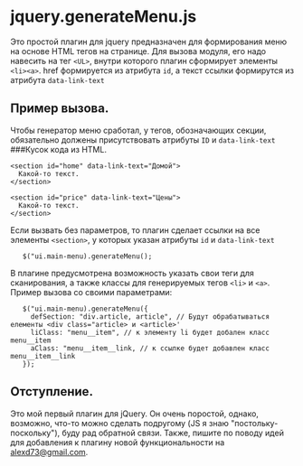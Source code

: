 # jquery.generateMenu.js
Это простой плагин для jquery предназначен для формирования меню на основе HTML тегов на странице. Для вызова модуля,
его надо навесить на тег ` <UL> `, внутри которого плагин сформирует элементы `<li><a>`. href формируется из атрибута
`id`, а текст ссылки формирутся из атрибута `data-link-text`
## Пример вызова.
Чтобы генератор меню сработал, у тегов, обозначающих секции, обязательно должены присутствовать
атрибуты `ID` и `data-link-text`
###Кусок кода из HTML.
```
<section id="home" data-link-text="Домой">
  Какой-то текст.
</section>

<section id="price" data-link-text="Цены">
  Какой-то текст.
</section>

```
Если вызвать без параметров, то плагин сделает ссылки на все элементы `<section>`, у которых указан атрибуты `id` и
`data-link-text`
 ```
	$("ui.main-menu).generateMenu();
 ```
В плагине предусмотрена возможность указать свои теги для сканирования, а также классы для генерируемых тегов `<li>` и
`<a>`.
Пример вызова со своими параметрами:
 ```
	$("ui.main-menu).generateMenu({
	  defSection: "div.article, article", // Будут обрабатываться елементы <div class="article> и <article>'
	  liClass: "menu__item", // к элементу li будет добален класс menu__item
	  aClass: "menu__item__link, // к ссылке будет добавлен класс menu__item__link
	});
 ```
## Отступление.
Это мой первый плагин для jQuery. Он очень поростой, однако, возможно, что-то можно сделать подругому (JS я знаю
"постольку-поскольку"), буду рад обратной связи. Также, пишите по поводу идей для добавления к плагину новой
функциональности на alexd73@gmail.com.
